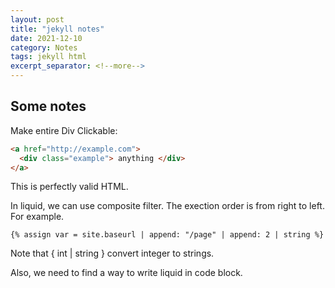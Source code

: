 ```yaml
---
layout: post
title: "jekyll notes"
date: 2021-12-10 
category: Notes
tags: jekyll html
excerpt_separator: <!--more-->
---
```


## Some notes

Make entire Div Clickable:
```html
<a href="http://example.com">
  <div class="example"> anything </div>
</a>
```
This is perfectly valid HTML.

In liquid, we can use composite filter. The exection order is from right to left. For example.
```
{% assign var = site.baseurl | append: "/page" | append: 2 | string %}
```
Note that { int | string } convert integer to strings.

<!--more-->

Also, we need to find a way to write liquid in code block.